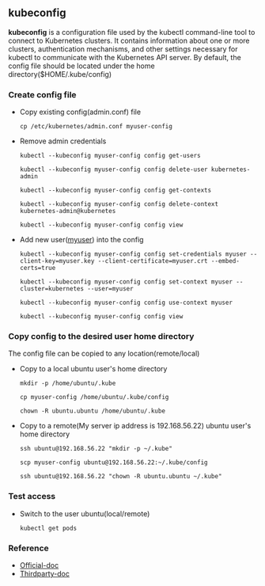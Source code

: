 ## kubeconfig
**kubeconfig** is a configuration file used by the kubectl command-line tool to connect to Kubernetes clusters. It contains information about one or more clusters, authentication mechanisms, and other settings necessary for kubectl to communicate with the Kubernetes API server. By  default, the config file should be located under the home directory($HOME/.kube/config)

### Create config file
- Copy existing config(admin.conf) file
  ```
  cp /etc/kubernetes/admin.conf myuser-config
  ```
- Remove admin credentials
  ```
  kubectl --kubeconfig myuser-config config get-users
  ```
  ```
  kubectl --kubeconfig myuser-config config delete-user kubernetes-admin
  ```
  ```
  kubectl --kubeconfig myuser-config config get-contexts
  ```
  ```
  kubectl --kubeconfig myuser-config config delete-context kubernetes-admin@kubernetes
  ```
  ```
  kubectl --kubeconfig myuser-config config view
  ```
- Add new user([myuser](./User.md)) into the config
  ```
  kubectl --kubeconfig myuser-config config set-credentials myuser --client-key=myuser.key --client-certificate=myuser.crt --embed-certs=true
  ```
  ```
  kubectl --kubeconfig myuser-config config set-context myuser --cluster=kubernetes --user=myuser
  ```
  ```
  kubectl --kubeconfig myuser-config config use-context myuser
  ```
  ```
  kubectl --kubeconfig myuser-config config view
  ```
### Copy config to the desired user home directory
The config file can be copied to any location(remote/local)
- Copy to a local ubuntu user's home directory
  ```
  mkdir -p /home/ubuntu/.kube
  ```
  ```
  cp myuser-config /home/ubuntu/.kube/config
  ```
  ```
  chown -R ubuntu.ubuntu /home/ubuntu/.kube
  ```
- Copy to a remote(My server ip address is 192.168.56.22) ubuntu user's home directory
  ```
  ssh ubuntu@192.168.56.22 "mkdir -p ~/.kube"
  ```
  ```
  scp myuser-config ubuntu@192.168.56.22:~/.kube/config
  ```
  ```
  ssh ubuntu@192.168.56.22 "chown -R ubuntu.ubuntu ~/.kube"
  ```
### Test access
- Switch to the user ubuntu(local/remote)
  ```
  kubectl get pods
  ```
### Reference
- [Official-doc](https://kubernetes.io/docs/reference/access-authn-authz/certificate-signing-requests/#add-to-kubeconfig)
- [Thirdparty-doc](https://aungzanbaw.medium.com/a-step-by-step-guide-to-creating-users-in-kubernetes-6a5a2cfd8c71)
